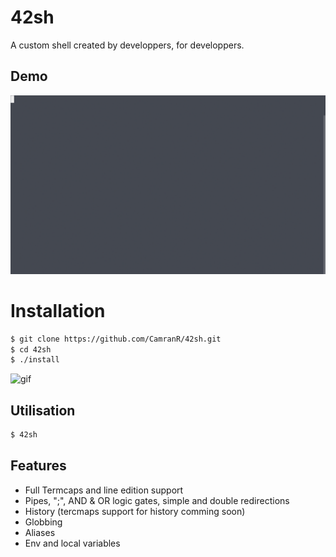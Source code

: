 # 42sh
A custom shell created by developpers, for developpers.


## Demo

![gif](./gif/custom_term.gif)


# Installation

``` sh
$ git clone https://github.com/CamranR/42sh.git
$ cd 42sh
$ ./install
```

![gif](./gif/install.gif)

## Utilisation


``` sh
$ 42sh
```

## Features

- Full Termcaps and line edition support
- Pipes, ";", AND & OR logic gates, simple and double redirections
- History (tercmaps support for history comming soon)
- Globbing
- Aliases
- Env and local variables
